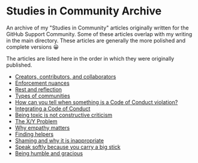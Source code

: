 # Studies in Community Archive

An archive of my "Studies in Community" articles originally written for the GitHub Support Community. Some of these articles overlap with my writing in the main directory. These articles are generally the more polished and complete versions :grinning:

The articles are listed here in the order in which they were originally published.

* [Creators, contributors, and collaborators](./creators-contributors-and-collaborators.md)
* [Enforcement nuances](./enforcement-nuances.md)
* [Rest and reflection](./rest-and-reflection.md)
* [Types of communities](./types-of-communities.md)
* [How can you tell when something is a Code of Conduct violation?](./how-to-tell-when-something-is-a-violation.md)
* [Integrating a Code of Conduct](./integrating-a-code-of-conduct.md)
* [Being toxic is not constructive criticism](./being-toxic-is-not-constructive-criticism.md)
* [The X/Y Problem](./x-y-problem.md)
* [Why empathy matters](./why-empathy-matters.md)
* [Finding helpers](./finding-helpers.md)
* [Shaming and why it is inappropriate](./shaming-and-why-it-is-inappropriate.md)
* [Speak softly because you carry a big stick](./speak-softly-because-you-carry-a-big-stick.md)
* [Being humble and gracious](./being-humble-and-gracious.md)
